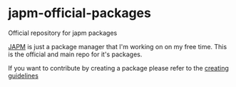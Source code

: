 # japm-official-packages
Official repository for japm packages

[JAPM](https://github.com/TheAlexDev23/japm) is just a package manager that I'm working on on my free time. This is the official and main repo for it's packages. 

If you want to contribute by creating a package please refer to the [creating guidelines](docs/CREATING.md)
